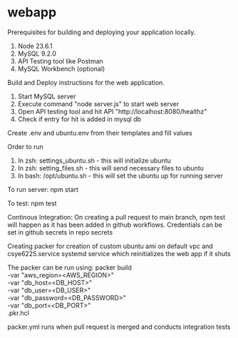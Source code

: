 # webapp

Prerequisites for building and deploying your application locally.
1. Node 23.6.1
2. MySQL 9.2.0
3. API Testing tool like Postman
4. MySQL Workbench (optional)

Build and Deploy instructions for the web application.
1. Start MySQL server
2. Execute command "node server.js" to start web server
3. Open API testing tool and hit API "http://localhost:8080/healthz"
4. Check if entry for hit is added in mysql db

Create .env and ubuntu.env from their templates and fill values

Order to run
1. In zsh: settings_ubuntu.sh - this will initialize ubuntu
2. In zsh: setting_files.sh - this will send necessary files to ubuntu
3. In bash: /opt/ubuntu.sh - this will set the ubuntu up for running server

To run server:
npm start

To test:
npm test

Continous Integration:
On creating a pull request to main branch, npm test will happen as it has been added in github workflows. Credentials can be set in github secrets in repo secrets

Creating packer for creation of custom ubuntu ami on default vpc and csye6225.service systemd service which reinitializes the web app if it shuts

The packer can be run using: 
packer build \
  -var "aws_region=<AWS_REGION>" \
  -var "db_host=<DB_HOST>" \
  -var "db_user=<DB_USER>" \
  -var "db_password=<DB_PASSWORD>" \
  -var "db_port=<DB_PORT>" \
  <your-packer-file>.pkr.hcl     

packer.yml runs when pull request is merged and conducts integration tests
